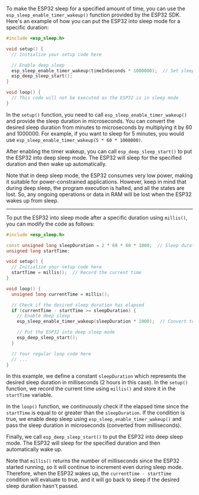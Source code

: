 To make the ESP32 sleep for a specified amount of time, you can use the `esp_sleep_enable_timer_wakeup()` function provided by the ESP32 SDK. Here's an example of how you can put the ESP32 into sleep mode for a specific duration:

```cpp
#include <esp_sleep.h>

void setup() {
  // Initialize your setup code here

  // Enable deep sleep
  esp_sleep_enable_timer_wakeup(timeInSeconds * 1000000);  // Set sleep time in microseconds
  esp_deep_sleep_start();
}

void loop() {
  // This code will not be executed as the ESP32 is in sleep mode
}
```

In the `setup()` function, you need to call `esp_sleep_enable_timer_wakeup()` and provide the sleep duration in microseconds. You can convert the desired sleep duration from minutes to microseconds by multiplying it by 60 and 1000000. For example, if you want to sleep for 5 minutes, you would use `esp_sleep_enable_timer_wakeup(5 * 60 * 1000000)`.

After enabling the timer wakeup, you can call `esp_deep_sleep_start()` to put the ESP32 into deep sleep mode. The ESP32 will sleep for the specified duration and then wake up automatically.

Note that in deep sleep mode, the ESP32 consumes very low power, making it suitable for power-constrained applications. However, keep in mind that during deep sleep, the program execution is halted, and all the states are lost. So, any ongoing operations or data in RAM will be lost when the ESP32 wakes up from sleep.

------------------------------------

To put the ESP32 into sleep mode after a specific duration using `millis()`, you can modify the code as follows:

```cpp
#include <esp_sleep.h>

const unsigned long sleepDuration = 2 * 60 * 60 * 1000;  // Sleep duration in milliseconds (2 hours)
unsigned long startTime;

void setup() {
  // Initialize your setup code here
  startTime = millis();  // Record the current time
}

void loop() {
  unsigned long currentTime = millis();

  // Check if the desired sleep duration has elapsed
  if (currentTime - startTime >= sleepDuration) {
    // Enable deep sleep
    esp_sleep_enable_timer_wakeup(sleepDuration * 1000);  // Convert to microseconds

    // Put the ESP32 into deep sleep mode
    esp_deep_sleep_start();
  }

  // Your regular loop code here
  // ...
}
```

In this example, we define a constant `sleepDuration` which represents the desired sleep duration in milliseconds (2 hours in this case). In the `setup()` function, we record the current time using `millis()` and store it in the `startTime` variable.

In the `loop()` function, we continuously check if the elapsed time since the `startTime` is equal to or greater than the `sleepDuration`. If the condition is true, we enable deep sleep using `esp_sleep_enable_timer_wakeup()` and pass the sleep duration in microseconds (converted from milliseconds).

Finally, we call `esp_deep_sleep_start()` to put the ESP32 into deep sleep mode. The ESP32 will sleep for the specified duration and then automatically wake up.

Note that `millis()` returns the number of milliseconds since the ESP32 started running, so it will continue to increment even during sleep mode. Therefore, when the ESP32 wakes up, the `currentTime - startTime` condition will evaluate to true, and it will go back to sleep if the desired sleep duration hasn't passed.
